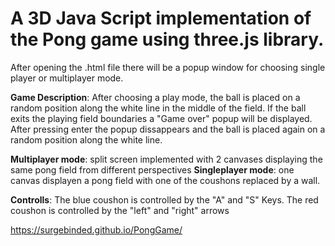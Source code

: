 # A 3D Java Script implementation of the Pong game using three.js library.

After opening the .html file there will be a popup window for choosing single player or multiplayer mode.

**Game Description**:
After choosing a play mode, the ball is placed on a random position along the white line in the middle of the field. If the ball exits the
playing field boundaries a "Game over" popup will be displayed. After pressing enter the popup dissappears and the ball is placed again on a
random position along the white line.

**Multiplayer mode**: split screen implemented with 2 canvases displaying the same pong field from different perspectives
**Singleplayer mode**: one canvas displayen a pong field with one of the coushons replaced by a wall.

**Controlls**: The blue coushon is controlled by the "A" and "S" Keys. The red coushon is controlled by the "left" and "right" arrows


https://surgebinded.github.io/PongGame/

